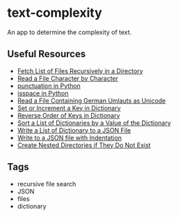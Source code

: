 # text-complexity

An app to determine the complexity of text.

## Useful Resources

* [Fetch List of Files Recursively in a Directory](https://stackoverflow.com/questions/3964681/find-all-files-in-a-directory-with-extension-txt-in-python)
* [Read a File Character by Character](http://www.java2s.com/Code/Python/File/Openafileandreadcharbychar.htm)
* [punctuation in Python](https://www.geeksforgeeks.org/string-punctuation-in-python/)
* [isspace in Python](https://www.geeksforgeeks.org/python-string-isspace-method/)
* [Read a File Containing German Umlauts as Unicode](https://stackoverflow.com/questions/22137613/python-open-and-read-a-file-containing-german-umlauts-as-unicode)
* [Set or Increment a Key in Dictionary](https://www.kite.com/python/answers/how-to-increment-a-value-in-a-dictionary-in-python)
* [Reverse Order of Keys in Dictionary](https://stackoverflow.com/questions/5455606/how-to-reverse-order-of-keys-in-python-dict)
* [Sort a List of Dictionaries by a Value of the Dictionary](https://stackoverflow.com/questions/72899/how-do-i-sort-a-list-of-dictionaries-by-a-value-of-the-dictionary)
* [Write a List of Dictionary to a JSON File](https://stackoverflow.com/questions/21525328/python-converting-a-list-of-dictionaries-to-json)
* [Write to a JSON file with Indentation](https://stackabuse.com/reading-and-writing-json-to-a-file-in-python/)
* [Create Nested Directories if They Do Not Exist](https://stackoverflow.com/questions/273192/how-can-i-safely-create-a-nested-directory)

## Tags

- recursive file search
- JSON
- files
- dictionary
